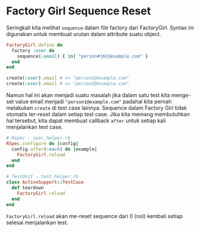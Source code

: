 # Factory Girl Sequence Reset

Seringkali kita melihat `sequence` dalam file factory dari FactoryGirl. Syntax ini digunakan untuk membuat urutan dalam attribute suatu object.

```ruby
FactoryGirl.define do
  factory :user do
    sequence(:email) { |n| "person#{n}@example.com" }
  end
end

create(:user).email # => "person1@example.com"
create(:user).email # => "person2@example.com"
```

Namun hal ini akan menjadi suatu masalah jika dalam satu test kita menge-set value email menjadi `"person1@example.com"` padahal kita pernah melakukan `create` di test case lainnya. Sequence dalam Factory Girl tidak otomatis ter-reset dalam setiap test case. Jika kita memang membutuhkan hal tersebut, kita dapat membuat callback `after` untuk setiap kali menjalankan test case.

```ruby
# Rspec - spec_helper.rb
RSpec.configure do |config|
  config.after(:each) do |example|
    FactoryGirl.reload
  end
end

# TestUnit - test_helper.rb
class ActiveSupport::TestCase
  def teardown
    FactoryGirl.reload
  end
end
```

`FactoryGirl.reload` akan me-reset sequence dari 0 (nol) kembali setiap selesai menjalankan test.
